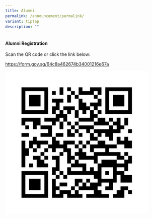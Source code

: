 ```yaml
---
title: Alumni
permalink: /announcement/permalink/
variant: tiptap
description: ""
---
```

<h4>Alumni Registration</h4>
<p>Scan the QR code or click the link below:</p>
<p><a href="https://form.gov.sg/64c8a462674b34001216e67a" rel="noopener noreferrer nofollow" target="_blank">https://form.gov.sg/64c8a462674b34001216e67a</a>
</p>
<div class="isomer-image-wrapper">
<img style="width: 90%;" height="auto" width="100%" alt="" src="/images/WhatsApp_Image_2024_02_23_at_10_55_03.jpg">
</div>
<p></p>